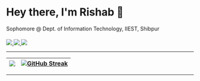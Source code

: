 <h1 align="left">Hey there, I'm Rishab 👋</h1>

Sophomore @ Dept. of Information Technology, IIEST, Shibpur
<br>
<p align="left" style="margin-top:20px;">

<a href="https://www.linkedin.com/in/rishab-purkayastha-8817b9210/">
<img src="https://img.shields.io/badge/linkedin-%230077B5.svg?&style=for-the-badge&logo=linkedin&logoColor=white"></img>
</a>

<a href="https://drive.google.com/file/d/1TeJWuoEVZb3WF1FNFq9m8XTY3ThCX7ru/view?usp=sharing">
<img src="https://img.shields.io/badge/resume-pdf-%23181717.svg?&style=for-the-badge&logoColor=white">
</img>
</a>

<a href="mailto:rishabpurkayastha28@gmail.com">
<img src="https://img.shields.io/badge/gmail-D14836?&style=for-the-badge&logo=gmail&logoColor=white"></img>
</a>
                                                                                                    
</p> 


---

|<img src="https://github-readme-stats.vercel.app/api?username=rishab1128&show_icons=true&theme=gotham"> |[![GitHub Streak](https://github-readme-streak-stats.herokuapp.com?user=rishab1128&theme=react)](https://git.io/streak-stats)
|---|---|
 
 ---
